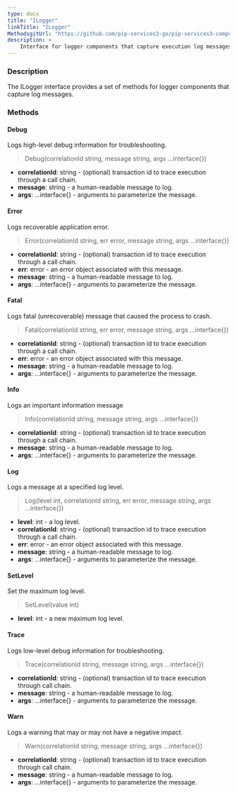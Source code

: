 ```yaml
---
type: docs
title: "ILogger"
linkTitle: "ILogger"
MethodsgitUrl: "https://github.com/pip-services3-go/pip-services3-components-go"
description: >
    Interface for logger components that capture execution log messages.
---
```


### Description

The ILogger interface provides a set of methods for logger components that capture log messages.


### Methods

#### Debug
Logs high-level debug information for troubleshooting.

> Debug(correlationId string, message string, args ...interface{})

- **correlationId**: string - (optional) transaction id to trace execution through a call chain.
- **message**: string - a human-readable message to log.
- **args**: ...interface{} - arguments to parameterize the message.



#### Error
Logs recoverable application error.

> Error(correlationId string, err error, message string, args ...interface{})

- **correlationId**: string - (optional) transaction id to trace execution through a call chain.
- **err**: error - an error object associated with this message.
- **message**: string - a human-readable message to log.
- **args**: ...interface{} - arguments to parameterize the message.


#### Fatal
Logs fatal (unrecoverable) message that caused the process to crash.

> Fatal(correlationId string, err error, message string, args ...interface{})

- **correlationId**: string - (optional) transaction id to trace execution through a call chain.
- **err**: error - an error object associated with this message.
- **message**: string - a human-readable message to log.
- **args**: ...interface{} - arguments to parameterize the message.


#### Info
Logs an important information message

> Info(correlationId string, message string, args ...interface{})

- **correlationId**: string - (optional) transaction id to trace execution through a call chain.
- **message**: string - a human-readable message to log.
- **args**: ...interface{} - arguments to parameterize the message.



#### Log
Logs a message at a specified log level.

> Log(level int, correlationId string, err error, message string, args ...interface{})

- **level**: int - a log level.
- **correlationId**: string - (optional) transaction id to trace execution through a call chain.
- **err**: error - an error object associated with this message.
- **message**: string - a human-readable message to log.
- **args**: ...interface{} - arguments to parameterize the message.



#### SetLevel
Set the maximum log level.

> SetLevel(value int)

- **level**: int - a new maximum log level.


#### Trace
Logs low-level debug information for troubleshooting.

> Trace(correlationId string, message string, args ...interface{})

- **correlationId**: string - (optional) transaction id to trace execution through call chain.
- **message**: string - a human-readable message to log.
- **args**: ...interface{} - arguments to parameterize the message.


#### Warn
Logs a warning that may or may not have a negative impact.

> Warn(correlationId string, message string, args ...interface{})

- **correlationId**: string - (optional) transaction id to trace execution through call chain.
- **message**: string - a human-readable message to log.
- **args**: ...interface{} - arguments to parameterize the message.

